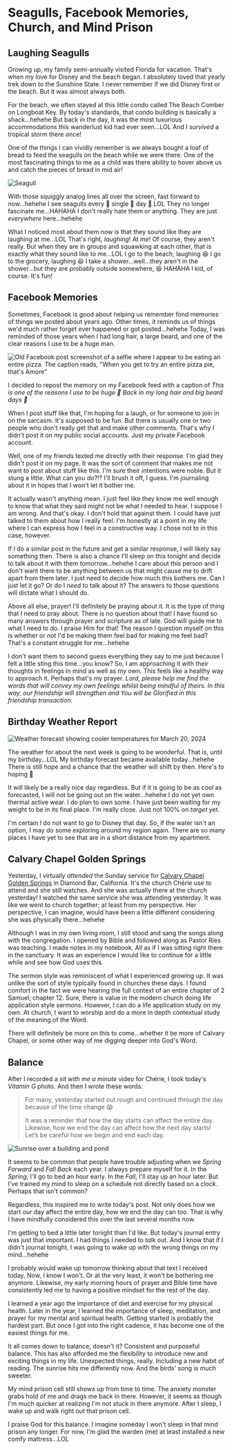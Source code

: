 # Seagulls, Facebook Memories, Church, and Mind Prison

## Laughing Seagulls

Growing up, my family semi-annually visited Florida for vacation. That's when my love for Disney and the beach began. I absolutely loved that yearly trek down to the Sunshine State. I never remember if we did Disney first or the beach. But it was almost always both.

For the beach, we often stayed at this little condo called The Beach Comber on Longboat Key. By today's standards, that condo building is basically a shack...hehehe But back in the day, it was the most luxurious accommodations this wanderlust kid had ever seen...LOL And I *survived* a tropical storm there once!

One of the things I can vividly remember is we always bought a loaf of bread to feed the seagulls on the beach while we were there. One of the most fascinating things to me as a child was there ability to hover above us and catch the pieces of bread in mid air!

![Seagull](./img/IMG_5703.jpeg)

With those squiggly analog lines all over the screen, fast forward to now...hehehe I see seagulls every :clap: single :clap: day :clap: LOL They no longer fascinate me...HAHAHA I don't really hate them or anything. They are just *everywhere* here...hehehe

What I noticed most about them now is that they sound like they are laughing at me...LOL That's right, *laughing*! At *me*! Of course, they aren't really. But when they are in groups and squawking at each other, that is exactly what they sound like to me...LOL I go to the beach, laughing :laughing: I go to the grocery, laughing :laughing: I take a shower...well...they aren't in the shower...but they are probably outside somewhere, :laughing: HAHAHA I kid, of course. It's fun!

## Facebook Memories

Sometimes, Facebook is good about helping us remember fond memories of things we posted about years ago. Other times, it reminds us of things we'd much rather forget ever happened or got posted...hehehe Today, I was reminded of those years when I had long hair, a large beard, and one of the clear reasons I use to be a huge man.

![Old Facebook post screenshot of a selfie where I appear to be eating an entire pizza. The caption reads, "When you get to try an entire pizza pie, that's Amore"](./img/IMG_4409.jpeg)

I decided to repost the memory on my Facebook feed with a caption of *This is one of the reasons I use to be huge :rofl: Back in my long hair and big beard days :woozy_face:*

When I post stuff like that, I'm hoping for a laugh, or for someone to join in on the sarcasm. It's supposed to be fun. But there is usually one or two people who don't really get that and make other comments. That's why I didn't post it on my public social accounts. Just my private Facebook account.

Well, one of my friends texted me directly with their response. I'm glad they didn't post it on my page. It was the sort of comment that makes me not want to post about stuff like this. I'm sure their intentions were noble. But it stung a little. What can you do?!? I'll brush it off, I guess. I'm journaling about it in hopes that I won't let it bother me.

It actually wasn't anything mean. I just feel like they know me well enough to know that what they said might not be what I needed to hear. I suppose I am wrong. And that's okay. I don't hold that against them. I could have just talked to them about how I really feel. I'm honestly at a point in my life where I can express how I feel in a constructive way. I chose not to in this case, however.

If I do a similar post in the future and get a similar response, I will likely say something then. There is also a chance I'll sleep on this tonight and decide to talk about it with them tomorrow...hehehe I care about this person and I don't want there to be anything between us that might cause me to drift apart from them later. I just need to decide how much this bothers me. Can I just let it go? Or do I *need* to talk about it? The answers to those questions will dictate what I should do.

Above all else, prayer! I'll definitely be praying about it. It is the type of thing that I need to pray about. There is no question about that! I have found so many answers through prayer and scripture as of late. God will guide me to what I need to do. I praise Him for that! The reason I question myself on this is whether or not I'd be making them feel bad for making me feel bad? That's a constant struggle for me...hehehe

I don't want them to second guess everything they say to me just because I felt a little sting this time...you know? So, I am approaching it with their thoughts in feelings in mind as well as my own. This feels like a healthy way to approach it. Perhaps that's my prayer. *Lord, please help me find the words that will convey my own feelings whilst being mindful of theirs. In this way, our friendship will strengthen and You will be Glorified in this friendship transaction.*

## Birthday Weather Report

![Weather forecast showing cooler temperatures for March 20, 2024](./img/IMG_4415.jpeg)

The weather for about the next week is going to be wonderful. That is, until my birthday...LOL My birthday forecast became available today...hehehe There is still hope and a chance that the weather will shift by then. Here's to hoping :crossed_fingers:

It will likely be a really nice day regardless. But if it is going to be as cool as forecasted, I will not be going out on the water...hehehe I do not yet own thermal active wear. I do plan to own some. I have just been waiting for my weight to be in its final place. I'm really close. Just not 100% on *target* yet.

I'm certain I do not want to go to Disney that day. So, if the water isn't an option, I may do some exploring around my region again. There are so many places I have yet to see that are in a short distance from my apartment.

## Calvary Chapel Golden Springs

Yesterday, I virtually *attended* the Sunday service for [Calvary Chapel Golden Springs](https://www.calvarygs.org/) in Diamond Bar, California. It's the church Chérie use to attend and she still watches. And she was actually there at the church yesterday! I watched the same service she was attending yesterday. It was like we went to church together; at least from my perspective. Her perspective, I can imagine, would have been a little different considering she was physically there...hehehe

Although I was in my own living room, I still stood and sang the songs along with the congregation. I opened by Bible and followed along as Pastor Ries was teaching. I made notes in my notebook. All as if I was sitting right there in the sanctuary. It was an experience I would like to continue for a little while and see how God uses this.

The sermon style was reminiscent of what I experienced growing up. It was unlike the sort of style typically found in churches these days. I found comfort in the fact we were hearing the full context of an entire chapter of 2 Samuel; chapter 12. Sure, there is value in the modern church doing life application style sermons. However, I can do a life application study on my own. At church, I want to worship and do a more in depth contextual study of the meaning of the Word.

There will definitely be more on this to come...whether it be more of Calvary Chapel, or some other way of me digging deeper into God's Word.

## Balance

After I recorded a *sit with me a minute* video for Chérie, I took today's *Vitamin G* photo. And then I wrote these words:

> For many, yesterday started out rough and continued through the day because of the time change 😱
>
> It was a reminder that how the day starts can affect the entire day. Likewise, how we end the day can affect how the next day starts! Let’s be careful how we begin and end each day.

![Sunrise over a building and pond](./img/IMG_4402.jpeg)

It seems to be common that people have trouble adjusting when we *Spring Forward* and *Fall Back* each year. I always prepare myself for it. In the *Spring*, I'll go to bed an hour early. In the *Fall*, I'll stay up an hour later. But I've trained my mind to sleep on a schedule not directly based on a clock. Perhaps that isn't common?

Regardless, this inspired me to write today's post. Not only does how we start our day affect the entire day, how we end the day can too. That is why I have mindfully considered this over the last several months now.

I'm getting to bed a little later tonight than I'd like. But today's journal entry was just that important. I had things I needed to *talk* out. And I know that if I didn't journal tonight, I was going to wake up with the wrong things on my mind...hehehe

I probably would wake up tomorrow thinking about that text I received today. Now, I know I won't. Or at the very least, it won't be bothering me anymore. Likewise, my early morning hours of prayer and Bible time have consistently led me to having a positive mindset for the rest of the day.

I learned a year ago the importance of diet and exercise for my physical health. Later in the year, I learned the importance of sleep, meditation, and prayer for my mental and spiritual health. Getting started is probably the hardest part. But once I got into the right cadence, it has become one of the easiest things for me.

It all comes down to balance, doesn't it? Consistent and purposeful balance. This has also afforded me the flexibility to introduce new and exciting things in my life. Unexpected things, really. Including a new habit of reading. The sunrise hits me differently now. And the birds' song is much sweeter.

My mind prison cell still shows up from time to time. The anxiety monster grabs hold of me and drags me back in there. However, it seems as though I'm much quicker at realizing I'm not stuck in there anymore. After I sleep, I wake up and walk right out that prison cell.

I praise God for this balance. I imagine someday I won't sleep in that mind prison any longer. For now, I'm glad the warden (me) at least installed a new comfy mattress...LOL